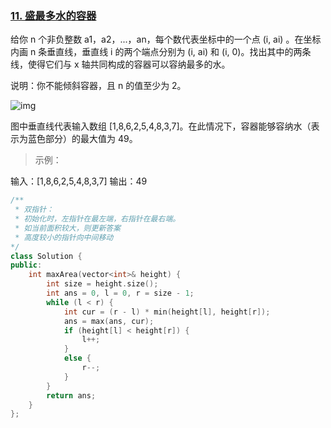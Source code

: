 ### [11. 盛最多水的容器](https://leetcode-cn.com/problems/container-with-most-water/)

给你 n 个非负整数 a1，a2，...，an，每个数代表坐标中的一个点 (i, ai) 。在坐标内画 n 条垂直线，垂直线 i 的两个端点分别为 (i, ai) 和 (i, 0)。找出其中的两条线，使得它们与 x 轴共同构成的容器可以容纳最多的水。

说明：你不能倾斜容器，且 n 的值至少为 2。

 

![img](https://aliyun-lc-upload.oss-cn-hangzhou.aliyuncs.com/aliyun-lc-upload/uploads/2018/07/25/question_11.jpg)

图中垂直线代表输入数组 [1,8,6,2,5,4,8,3,7]。在此情况下，容器能够容纳水（表示为蓝色部分）的最大值为 49。

>  示例：

输入：[1,8,6,2,5,4,8,3,7]
输出：49

```c++
/**
 * 双指针：
 * 初始化时，左指针在最左端，右指针在最右端。
 * 如当前面积较大，则更新答案
 * 高度较小的指针向中间移动
*/
class Solution {
public:
    int maxArea(vector<int>& height) {
        int size = height.size();
        int ans = 0, l = 0, r = size - 1;
        while (l < r) {
            int cur = (r - l) * min(height[l], height[r]);
            ans = max(ans, cur);
            if (height[l] < height[r]) {
                l++;
            }
            else {
                r--;
            }
        }
        return ans;
    }
};
```

